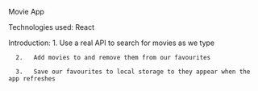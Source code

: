 Movie App


Technologies used: React


Introduction:
      1.   Use a real API to search for movies as we type
      
      2.   Add movies to and remove them from our favourites
      
      3.   Save our favourites to local storage to they appear when the app refreshes

